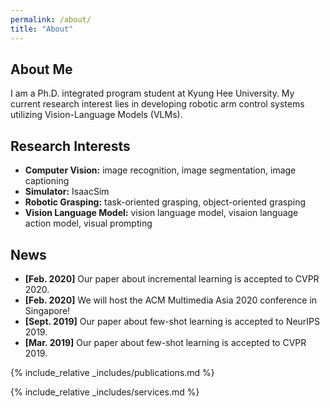```yaml
---
permalink: /about/
title: "About"
---
```

## About Me

I am a Ph.D. integrated program student at Kyung Hee University. My current research interest lies in developing robotic arm control systems utilizing Vision-Language Models (VLMs).

## Research Interests

- **Computer Vision:** image recognition, image segmentation, image captioning
- **Simulator:** IsaacSim
- **Robotic Grasping:** task-oriented grasping, object-oriented grasping
- **Vision Language Model:** vision language model, visaion language action model, visual prompting

## News

- **[Feb. 2020]** Our paper about incremental learning is accepted to CVPR 2020.
- **[Feb. 2020]** We will host the ACM Multimedia Asia 2020 conference in Singapore!
- **[Sept. 2019]** Our paper about few-shot learning is accepted to NeurIPS 2019.
- **[Mar. 2019]** Our paper about few-shot learning is accepted to CVPR 2019.

{% include_relative _includes/publications.md %}

{% include_relative _includes/services.md %}
